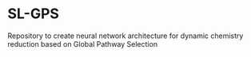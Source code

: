 # SL-GPS
Repository to create neural network architecture for dynamic chemistry reduction based on Global Pathway Selection

